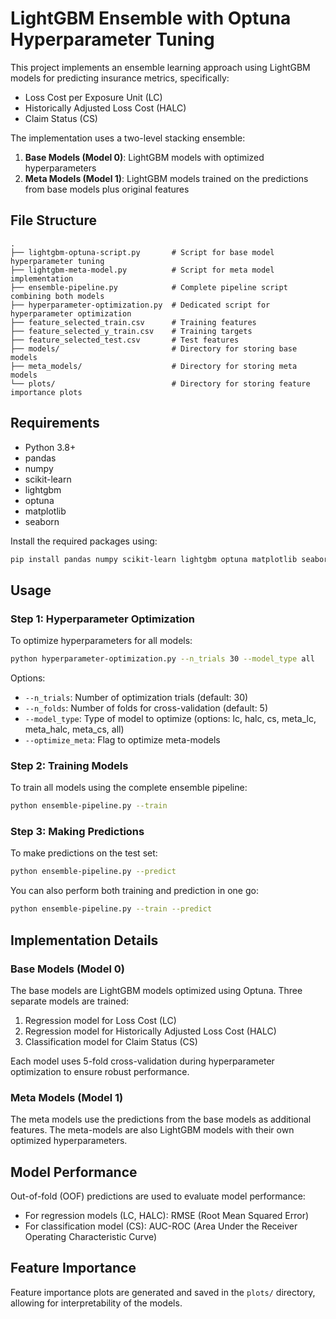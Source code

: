 # LightGBM Ensemble with Optuna Hyperparameter Tuning

This project implements an ensemble learning approach using LightGBM models for predicting insurance metrics, specifically:
- Loss Cost per Exposure Unit (LC)
- Historically Adjusted Loss Cost (HALC)
- Claim Status (CS)

The implementation uses a two-level stacking ensemble:
1. **Base Models (Model 0)**: LightGBM models with optimized hyperparameters
2. **Meta Models (Model 1)**: LightGBM models trained on the predictions from base models plus original features

## File Structure

```
.
├── lightgbm-optuna-script.py       # Script for base model hyperparameter tuning
├── lightgbm-meta-model.py          # Script for meta model implementation
├── ensemble-pipeline.py            # Complete pipeline script combining both models
├── hyperparameter-optimization.py  # Dedicated script for hyperparameter optimization
├── feature_selected_train.csv      # Training features
├── feature_selected_y_train.csv    # Training targets
├── feature_selected_test.csv       # Test features
├── models/                         # Directory for storing base models
├── meta_models/                    # Directory for storing meta models
└── plots/                          # Directory for storing feature importance plots
```

## Requirements

- Python 3.8+
- pandas
- numpy
- scikit-learn
- lightgbm
- optuna
- matplotlib
- seaborn

Install the required packages using:

```bash
pip install pandas numpy scikit-learn lightgbm optuna matplotlib seaborn
```

## Usage

### Step 1: Hyperparameter Optimization

To optimize hyperparameters for all models:

```bash
python hyperparameter-optimization.py --n_trials 30 --model_type all
```

Options:
- `--n_trials`: Number of optimization trials (default: 30)
- `--n_folds`: Number of folds for cross-validation (default: 5)
- `--model_type`: Type of model to optimize (options: lc, halc, cs, meta_lc, meta_halc, meta_cs, all)
- `--optimize_meta`: Flag to optimize meta-models

### Step 2: Training Models

To train all models using the complete ensemble pipeline:

```bash
python ensemble-pipeline.py --train
```

### Step 3: Making Predictions

To make predictions on the test set:

```bash
python ensemble-pipeline.py --predict
```

You can also perform both training and prediction in one go:

```bash
python ensemble-pipeline.py --train --predict
```

## Implementation Details

### Base Models (Model 0)

The base models are LightGBM models optimized using Optuna. Three separate models are trained:
1. Regression model for Loss Cost (LC)
2. Regression model for Historically Adjusted Loss Cost (HALC)
3. Classification model for Claim Status (CS)

Each model uses 5-fold cross-validation during hyperparameter optimization to ensure robust performance.

### Meta Models (Model 1)

The meta models use the predictions from the base models as additional features. The meta-models are also LightGBM models with their own optimized hyperparameters.

## Model Performance

Out-of-fold (OOF) predictions are used to evaluate model performance:
- For regression models (LC, HALC): RMSE (Root Mean Squared Error)
- For classification model (CS): AUC-ROC (Area Under the Receiver Operating Characteristic Curve)

## Feature Importance

Feature importance plots are generated and saved in the `plots/` directory, allowing for interpretability of the models.